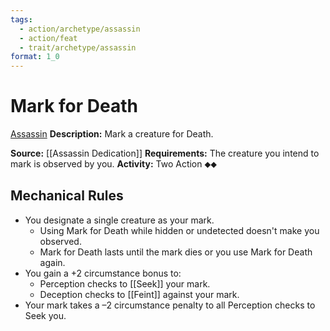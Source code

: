 ```yaml
---
tags:
  - action/archetype/assassin
  - action/feat
  - trait/archetype/assassin
format: 1_0
---
```

# Mark for Death [](#Actions "Two-Action")

[Assassin](Assassin.md "Class Trait")
**Description:** Mark a creature for Death.

**Source:** [[Assassin Dedication]]
**Requirements:** The creature you intend to mark is observed by you.
**Activity:** Two Action ⬥⬥

## Mechanical Rules

- You designate a single creature as your mark.
	- Using Mark for Death while hidden or undetected doesn't make you observed.
	- Mark for Death lasts until the mark dies or you use Mark for Death again.
- You gain a +2 circumstance bonus to:
	- Perception checks to [[Seek]] your mark.
	- Deception checks to [[Feint]] against your mark.
- Your mark takes a –2 circumstance penalty to all Perception checks to Seek you.

